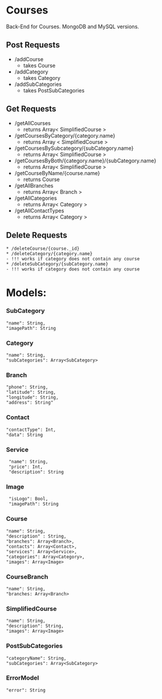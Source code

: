 # Courses
Back-End for Courses. MongoDB and MySQL versions.


## Post Requests
* /addCourse
    - takes Course
* /addCategory
    - takes Category
* /addSubCategories
    - takes PostSubCategories

## Get Requests
* /getAllCourses
   - returns Array< SimplifiedCourse >
* /getCoursesByCategory/{category.name}
   - returns Array < SimplifiedCourse >
* /getCoursesBySubcategory/{subCategory.name}
   - returns Array< SimplifiedCourse >
* /getCoursesByBoth/{category.name}/{subCategory.name}
   - returns Array< SimplifiedCourse >
* /getCourseByName/{course.name}
   - returns Course
* /getAllBranches
   - returns Array< Branch >
* /getAllCategories
   - returns Array< Category >
* /getAllContactTypes
   - returns Array< Category >


## Delete Requests
    * /deleteCourse/{course._id}
    * /deleteCategory/{category.name} 
    - !!! works if category does not contain any course
    * /deleteSubCategory/{subCategory.name}
    - !!! works if category does not contain any course

# Models:

### SubCategory
    "name": String,
    "imagePath": String
    
### Category
    "name": String,
    "subCategories": Array<SubCategory>

### Branch
    "phone": String,
    "latitude": String,
    "longitude": String,
    "address": String"

### Contact
    "contactType": Int,
    "data": String

### Service
     "name": String,
     "price": Int,
     "description": String
     
### Image 
     "isLogo": Bool,
     "imagePath": String
    
### Course
    "name": String,
    "description" : String,
    "branches": Array<Branch>,
    "contacts": Array<Contact>,
    "services": Array<Service>,
    "categories": Array<Category>,
    "images": Array<Image>
     
### CourseBranch
    "name": String,
    "branches: Array<Branch>
    
### SimplifiedCourse
    "name": String,
    "description": String,
    "images": Array<Image>
    
### PostSubCategories
    "categoryName": String,
    "subCategories": Array<SubCategory>
    
    
### ErrorModel
    "error": String

